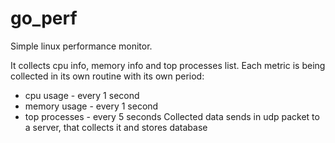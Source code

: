 go_perf
=======

Simple linux performance monitor.

It collects cpu info, memory info and top processes list.
Each metric is being collected in its own routine with its own period:
- cpu usage - every 1 second 
- memory usage - every 1 second
- top processes - every 5 seconds
Collected data sends in udp packet to a server, that collects it and stores database
